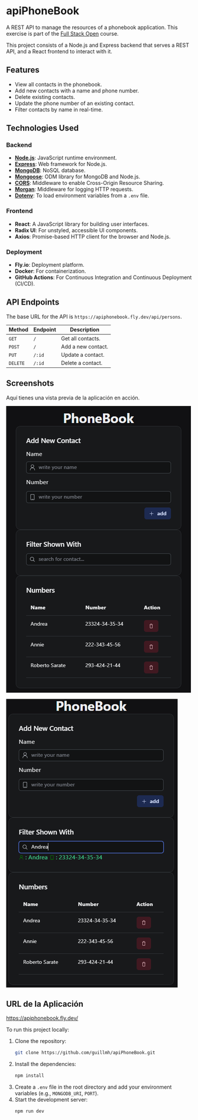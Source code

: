 # apiPhoneBook

A REST API to manage the resources of a phonebook application. This exercise is part of the [Full Stack Open](https://fullstackopen.com/) course.

This project consists of a Node.js and Express backend that serves a REST API, and a React frontend to interact with it.

## Features

- View all contacts in the phonebook.
- Add new contacts with a name and phone number.
- Delete existing contacts.
- Update the phone number of an existing contact.
- Filter contacts by name in real-time.

## Technologies Used

### Backend

- **[Node.js](https://nodejs.org/)**: JavaScript runtime environment.
- **[Express](https://expressjs.com/)**: Web framework for Node.js.
- **[MongoDB](https://www.mongodb.com/)**: NoSQL database.
- **[Mongoose](https://mongoosejs.com/)**: ODM library for MongoDB and Node.js.
- **[CORS](https://www.npmjs.com/package/cors)**: Middleware to enable Cross-Origin Resource Sharing.
- **[Morgan](https://www.npmjs.com/package/morgan)**: Middleware for logging HTTP requests.
- **[Dotenv](https://www.npmjs.com/package/dotenv)**: To load environment variables from a `.env` file.

### Frontend

- **React**: A JavaScript library for building user interfaces.
- **Radix UI**: For unstyled, accessible UI components.
- **Axios**: Promise-based HTTP client for the browser and Node.js.

### Deployment

- **Fly.io**: Deployment platform.
- **Docker**: For containerization.
- **GitHub Actions**: For Continuous Integration and Continuous Deployment (CI/CD).

## API Endpoints

The base URL for the API is `https://apiphonebook.fly.dev/api/persons`.

| Method   | Endpoint | Description        |
| -------- | -------- | ------------------ |
| `GET`    | `/`      | Get all contacts.  |
| `POST`   | `/`      | Add a new contact. |
| `PUT`    | `/:id`   | Update a contact.  |
| `DELETE` | `/:id`   | Delete a contact.  |

## Screenshots

Aquí tienes una vista previa de la aplicación en acción.

![Vista principal de la agenda](./screenshots/cap1.png)

![Añadiendo un nuevo contacto](./screenshots/cap2.png)

## URL de la Aplicación

https://apiphonebook.fly.dev/

To run this project locally:

1.  Clone the repository:
    ```bash
    git clone https://github.com/guillmh/apiPhoneBook.git
    ```
2.  Install the dependencies:
    ```bash
    npm install
    ```
3.  Create a `.env` file in the root directory and add your environment variables (e.g., `MONGODB_URI`, `PORT`).
4.  Start the development server:
    ```bash
    npm run dev
    ```
